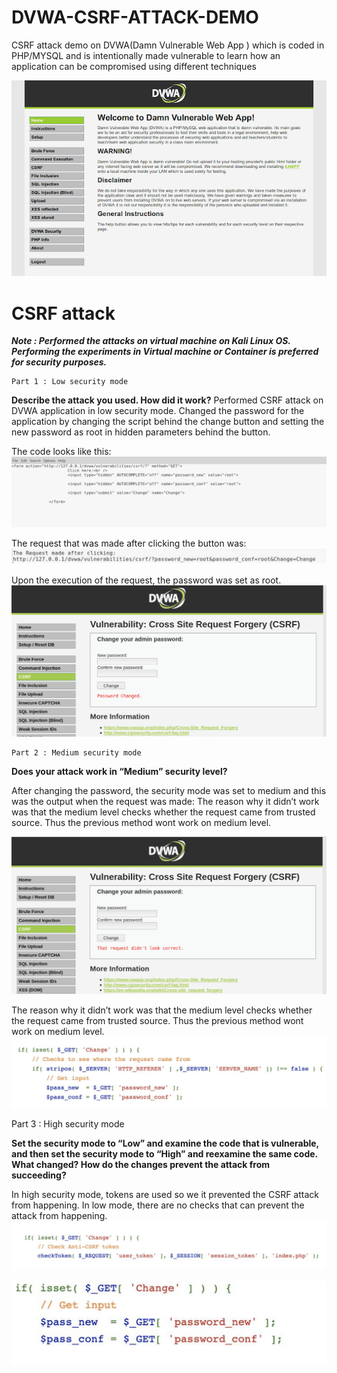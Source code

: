 # DVWA-CSRF-ATTACK-DEMO
CSRF attack demo on DVWA(Damn Vulnerable Web App ) which is coded in PHP/MYSQL and is intentionally made vulnerable to learn how an application can be compromised using different techniques

![Application Home page](https://github.com/Prachal80/DVWA-CSRF-ATTACK-DEMO/blob/master/img/DVWA.png)


# CSRF attack
***Note : Performed the attacks on virtual machine on Kali Linux OS. Performing the experiments in Virtual machine or Container is preferred for security purposes.***


    Part 1 : Low security mode
**Describe the attack you used. How did it work?**
Performed CSRF attack on DVWA application in low security mode.
Changed the password for the application by changing the script behind the
change button and setting the new password as root in hidden parameters behind the button.

The code looks like this:
![Code ](https://github.com/Prachal80/DVWA-CSRF-ATTACK-DEMO/blob/master/img/request%20.png)

The request that was made after clicking the button was:
![Success](https://github.com/Prachal80/DVWA-CSRF-ATTACK-DEMO/blob/master/img/success.png)

Upon the execution of the request, the password was set as root.
![enter image description here](https://github.com/Prachal80/DVWA-CSRF-ATTACK-DEMO/blob/master/img/low.png)


    Part 2 : Medium security mode
    
  **Does your attack work in “Medium” security level?**
  
After changing the password, the security mode was set to medium and this was the output when the request was made: The reason why it didn’t work was that the medium level checks whether the request came from trusted source. Thus the previous method wont work on medium level.

![Request failed](https://github.com/Prachal80/DVWA-CSRF-ATTACK-DEMO/blob/master/img/medium.png)

The reason why it didn’t work was that the medium level checks whether the request came from trusted source. Thus the previous method wont work on medium level.
![Medium level code ](https://github.com/Prachal80/DVWA-CSRF-ATTACK-DEMO/blob/master/img/medium%20level.png)

 Part 3 : High security mode

**Set the security mode to “Low” and examine the code that is vulnerable, and then set the security mode to “High” and reexamine the same code. What changed? How do the changes prevent the attack from succeeding?**

In high security mode, tokens are used so we it prevented the CSRF attack from happening. In low mode, there are no checks that can prevent the attack from happening.
![High level code](https://github.com/Prachal80/DVWA-CSRF-ATTACK-DEMO/blob/master/img/High%20level.png)

![Low level code](https://github.com/Prachal80/DVWA-CSRF-ATTACK-DEMO/blob/master/img/low%20level.png)
